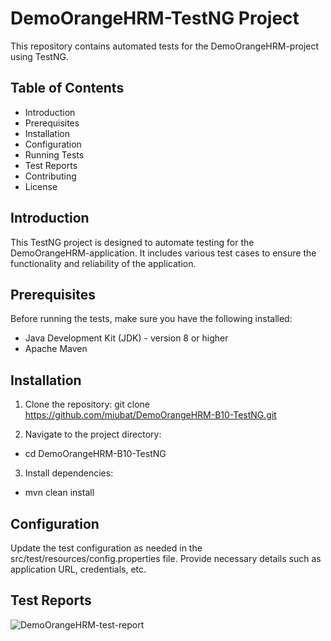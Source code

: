 
# DemoOrangeHRM-TestNG Project

This repository contains automated tests for the DemoOrangeHRM-project using TestNG.


## Table of Contents
- Introduction
- Prerequisites
- Installation
- Configuration
- Running Tests
- Test Reports
- Contributing
- License
## Introduction
This TestNG project is designed to automate testing for the DemoOrangeHRM-application. It includes various test cases to ensure the functionality and reliability of the application.
## Prerequisites
Before running the tests, make sure you have the following installed:

- Java Development Kit (JDK) - version 8 or higher
- Apache Maven
## Installation
1. Clone the repository:
git clone https://github.com/miubat/DemoOrangeHRM-B10-TestNG.git

2. Navigate to the project directory:
- cd DemoOrangeHRM-B10-TestNG

3. Install dependencies:
- mvn clean install


## Configuration
Update the test configuration as needed in the src/test/resources/config.properties file. Provide necessary details such as application URL, credentials, etc.
## Test Reports
![DemoOrangeHRM-test-report](https://github.com/miubat/Demo-OrangeHRM-TestNG-project/assets/96487335/20524d42-e645-4b36-bb9d-2451a9fb9a12)
